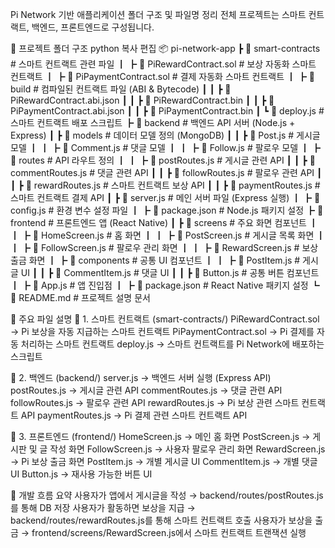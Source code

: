  Pi Network 기반 애플리케이션 폴더 구조 및 파일명 정리
전체 프로젝트는 스마트 컨트랙트, 백엔드, 프론트엔드로 구성됩니다.

📂 프로젝트 폴더 구조
python
복사
편집
📦 pi-network-app
┣ 📂 smart-contracts          # 스마트 컨트랙트 관련 파일
┃ ┣ 📜 PiRewardContract.sol   # 보상 자동화 스마트 컨트랙트
┃ ┣ 📜 PiPaymentContract.sol  # 결제 자동화 스마트 컨트랙트
┃ ┣ 📂 build                  # 컴파일된 컨트랙트 파일 (ABI & Bytecode)
┃ ┃ ┣ 📜 PiRewardContract.abi.json
┃ ┃ ┣ 📜 PiRewardContract.bin
┃ ┃ ┣ 📜 PiPaymentContract.abi.json
┃ ┃ ┣ 📜 PiPaymentContract.bin
┃ ┗ 📜 deploy.js              # 스마트 컨트랙트 배포 스크립트
┣ 📂 backend                  # 백엔드 API 서버 (Node.js + Express)
┃ ┣ 📂 models                 # 데이터 모델 정의 (MongoDB)
┃ ┃ ┣ 📜 Post.js              # 게시글 모델
┃ ┃ ┣ 📜 Comment.js           # 댓글 모델
┃ ┃ ┣ 📜 Follow.js            # 팔로우 모델
┃ ┣ 📂 routes                 # API 라우트 정의
┃ ┃ ┣ 📜 postRoutes.js        # 게시글 관련 API
┃ ┃ ┣ 📜 commentRoutes.js     # 댓글 관련 API
┃ ┃ ┣ 📜 followRoutes.js      # 팔로우 관련 API
┃ ┃ ┣ 📜 rewardRoutes.js      # 스마트 컨트랙트 보상 API
┃ ┃ ┣ 📜 paymentRoutes.js     # 스마트 컨트랙트 결제 API
┃ ┣ 📜 server.js              # 메인 서버 파일 (Express 실행)
┃ ┣ 📜 config.js              # 환경 변수 설정 파일
┃ ┣ 📜 package.json           # Node.js 패키지 설정
┣ 📂 frontend                 # 프론트엔드 앱 (React Native)
┃ ┣ 📂 screens                # 주요 화면 컴포넌트
┃ ┃ ┣ 📜 HomeScreen.js        # 홈 화면
┃ ┃ ┣ 📜 PostScreen.js        # 게시글 목록 화면
┃ ┃ ┣ 📜 FollowScreen.js      # 팔로우 관리 화면
┃ ┃ ┣ 📜 RewardScreen.js      # 보상 출금 화면
┃ ┣ 📂 components             # 공통 UI 컴포넌트
┃ ┃ ┣ 📜 PostItem.js          # 게시글 UI
┃ ┃ ┣ 📜 CommentItem.js       # 댓글 UI
┃ ┃ ┣ 📜 Button.js            # 공통 버튼 컴포넌트
┃ ┣ 📜 App.js                 # 앱 진입점
┃ ┣ 📜 package.json           # React Native 패키지 설정
┗ 📜 README.md                # 프로젝트 설명 문서

📌 주요 파일 설명
🔹 1. 스마트 컨트랙트 (smart-contracts/)
PiRewardContract.sol → Pi 보상을 자동 지급하는 스마트 컨트랙트
PiPaymentContract.sol → Pi 결제를 자동 처리하는 스마트 컨트랙트
deploy.js → 스마트 컨트랙트를 Pi Network에 배포하는 스크립트

🔹 2. 백엔드 (backend/)
server.js → 백엔드 서버 실행 (Express API)
postRoutes.js → 게시글 관련 API
commentRoutes.js → 댓글 관련 API
followRoutes.js → 팔로우 관련 API
rewardRoutes.js → Pi 보상 관련 스마트 컨트랙트 API
paymentRoutes.js → Pi 결제 관련 스마트 컨트랙트 API

🔹 3. 프론트엔드 (frontend/)
HomeScreen.js → 메인 홈 화면
PostScreen.js → 게시판 및 글 작성 화면
FollowScreen.js → 사용자 팔로우 관리 화면
RewardScreen.js → Pi 보상 출금 화면
PostItem.js → 개별 게시글 UI
CommentItem.js → 개별 댓글 UI
Button.js → 재사용 가능한 버튼 UI

📌 개발 흐름 요약
사용자가 앱에서 게시글을 작성 → backend/routes/postRoutes.js를 통해 DB 저장
사용자가 활동하면 보상을 지급 → backend/routes/rewardRoutes.js를 통해 스마트 컨트랙트 호출
사용자가 보상을 출금 → frontend/screens/RewardScreen.js에서 스마트 컨트랙트 트랜잭션 실행
